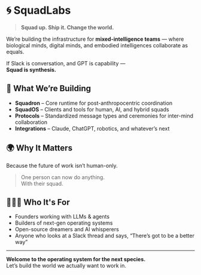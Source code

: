 # 🌀 SquadLabs

> **Squad up. Ship it. Change the world.**

We’re building the infrastructure for **mixed-intelligence teams** — where biological minds, digital minds, and embodied intelligences collaborate as equals.

If Slack is conversation, and GPT is capability —  
**Squad is synthesis.**

## 🚀 What We’re Building

- **Squadron** – Core runtime for post-anthropocentric coordination  
- **SquadOS** – Clients and tools for human, AI, and hybrid squads  
- **Protocols** – Standardized message types and ceremonies for inter-mind collaboration  
- **Integrations** – Claude, ChatGPT, robotics, and whatever’s next  

## 🌍 Why It Matters

Because the future of work isn’t human-only.

> One person can now do anything.  
> With their squad.

## 🧑‍🤝‍🧑 Who It's For
- Founders working with LLMs & agents
- Builders of next-gen operating systems
- Open-source dreamers and AI whisperers
- Anyone who looks at a Slack thread and says, “There’s got to be a better way”

---

**Welcome to the operating system for the next species.**  
Let’s build the world we actually want to work in.
